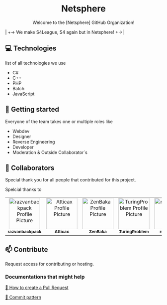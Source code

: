 
<h1 align="center" style="font-weight: bold;">Netsphere</h1>


<p align="center">Welcome to the [Netsphere] GitHub Organization!





|     +-> We make S4League, S4 again but in Netsphere!    +->|

</p>



<h2 id="technologies">💻 Technologies</h2>

list of all technologies we use
- C#
- C++
- PHP
- Batch
- JavaScript

<h2 id="started">🚀 Getting started</h2>

Everyone of the team takes one or multiple roles like 
- Webdev
- Designer
- Reverse Engineering
- Developer
- Moderation & Outside Collaborator´s

<h2 id="colab">🤝 Collaborators</h2>

<p>Special thank you for all people that contributed for this project.</p>
<table>
<tr>

<td align="center">
<a href="https://github.com/razvanbackpack">
<img src="https://avatars.githubusercontent.com/u/21162617?v=4" width="100px;" alt="razvanbackpack Profile Picture"/><br>
<sub>
<b>razvanbackpack</b>
</sub>
</a>
</td>

<td align="center">
<a href="https://github.com/Atticax">
<img src="https://avatars.githubusercontent.com/u/44445929?v=4" width="100px;" alt="Atticax Profile Picture"/><br>
<sub>
<b>Atticax</b>
</sub>
</a>
</td>

<td align="center">
<a href="https://github.com/ZenBaka">
<img src="https://avatars.githubusercontent.com/u/85319327?v=4" width="100px;" alt="ZenBaka Profile Picture"/><br>
<sub>
<b>ZenBaka</b>
</sub>
</a>
</td>

<td align="center">
<a href="https://github.com/TuringProblem">
<img src="https://avatars.githubusercontent.com/u/122590935?v=4" width="100px;" alt="TuringProblem Profile Picture"/><br>
<sub>
<b>TuringProblem</b>
</sub>
</a>
</td>

<td align="center">
<a href="https://github.com/retro5475">
<img src="https://avatars.githubusercontent.com/u/149542610?v=4" width="100px;" alt="retro5475 Profile Picture"/><br>
<sub>
<b>retro5475</b>
</sub>
</a>
</td>

<td align="center">
<a href="">
<img src="https://cdn.discordapp.com/avatars/973313092412932127/33126e47a3459d1eb7d48990f80ef040?"/><br>
<sub>
<b>Gaia</b>
</sub>
</a>
</td>

Spelcial thanks to 

<td align="center">
<a href="">
<img src="https://avatars.githubusercontent.com/u/22017945?v=4"/><br>
<sub>
<b>Kethen</b>
</sub>
</a>
</td>

<td align="center">
<a href="">
<img src="https://avatars.githubusercontent.com/u/106709979?v=4"/><br>
<sub>
<b>Aeven-Dev</b>
</sub>
</a>
</td>

</tr>
</table>

<h2 id="contribute">📫 Contribute</h2>

Request access for contributing or hosting.


<h3>Documentations that might help</h3>

[📝 How to create a Pull Request](https://www.atlassian.com/br/git/tutorials/making-a-pull-request)

[💾 Commit pattern](https://gist.github.com/joshbuchea/6f47e86d2510bce28f8e7f42ae84c716)
